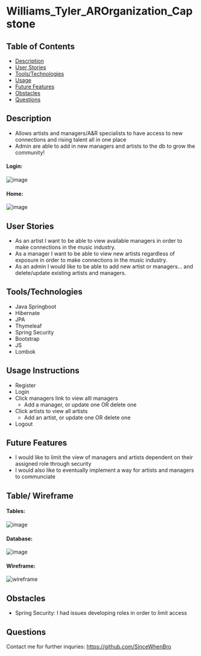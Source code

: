# Williams_Tyler_AROrganization_Capstone

## Table of Contents
 * [Description](#description)
 * [User Stories](#user-stories)
 * [Tools/Technologies](#tools/technologies)
 * [Usage](#usage-instructions)
 * [Future Features](#future-features)
 * [Obstacles](#obstacles)
 * [Questions](#questions)
 
## Description
 * Allows artists and managers/A&R specialists to have access to new connections and rising talent all in one place
 * Admin are able to add in new managers and artists to the db to grow the community!

#### Login:
![image](https://user-images.githubusercontent.com/70001770/176082900-058585b5-73ca-4aa2-8c59-b409497cdd36.png)

#### Home:
![image](https://user-images.githubusercontent.com/70001770/176082713-b4ee9a03-7879-4187-8342-c10b87b95343.png)

 
## User Stories
 * As an artist I want to be able to view available managers in order to make connections in the music industry.
 * As a manager I want to be able to view new artists regardless of exposure in order to make connections in the music industry.
 * As an admin I would like to be able to add new artist or managers… and delete/update existing artists and managers.

## Tools/Technologies
 * Java Springboot
 * Hibernate
 * JPA
 * Thymeleaf
 * Spring Security
 * Bootstrap
 * JS
 * Lombok

## Usage Instructions
 * Register
 * Login
 * Click managers link to view alll managers
    * Add a manager, or update one OR delete one 
 * Click artists to view all artists
    * Add an artist, or update one OR delete one
 * Logout
 
## Future Features
 * I would like to limit the view of managers and artists dependent on their assigned role through security
 * I would also like to eventually implement a way for artists and managers to communciate

## Table/ Wireframe
#### Tables:
![image](https://user-images.githubusercontent.com/70001770/176027798-b3b25a5a-6ecd-4405-9c90-66cd9f6bf6e2.png)

#### Database:
![image](https://user-images.githubusercontent.com/70001770/176025482-dacf4e5e-b8da-4d86-af6f-35da76fde17b.png)

#### Wireframe:
![wireframe](https://user-images.githubusercontent.com/70001770/176023591-721d3c2b-82a5-438e-89ed-c5e601cd2c01.PNG)

## Obstacles
* Spring Security: I had issues developing roles in order to limit access
## Questions

Contact me for further inquries: https://github.com/SinceWhenBro

